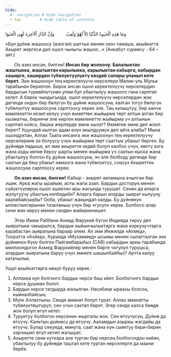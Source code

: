 ```yaml
---
hide:
  #- navigation # Hide navigation
  - toc        # Hide table of contents
---
```


<p class="t_center arabic">وَمَا هٰذِهِ الْحَيٰوةُ الدُّنْيَٓا اِلاَّ لَهْوٌ وَلَعِبٌ &emsp;&emsp; وَاِنَّ الدَّارَ اْلاٰخِرَةَ لَهِىَ الْحَيَوَا</p>

<p style="font-size:14px;">«Бул  дүйнө  жашоосу  (жалган)  шаттык   менен   оюн-тамаша,  акыйкатта  Акырет жергеси  дал  ошол  чыныгы  жашоо...»  (Анкабут  сүрөөсү  -  64 – аят.)</p>

&emsp;&emsp;Оо азиз инсан, билгин! **Инсан  бир  жолоочу.  Балалыктан  жаштыкка, жаштыктан  карылыкка, карылыктан  кабырга, кабырдан  хаширге, хаширден  түбөлүктүүлүктү  көздөй  сапары  уланып  кете  берет.** Эки  жашоонун  тең  керектелүүчү  нерселери  Малик-уль  Мульк  тарабынан  берилген. Бирок  инсан  ошол  керектелүүчү  нерселердин  бардыгын  түркөйлүгүнөн  улам  бул  убактылуу  жашоого  гана  сарптап  келет. А  бирок  чындыгында, ошол  керектелүүчү  нерселердин  жок  дегенде  ондон  бир бөлүгүн бу дүйнө  жашоосуна, калган тогуз бөлүгүн  түбөлүктүү  жашоосуна  сарптоосу  керек  эле. Таң  калыштуу, бир  канча  мамлекетти  кезип  келүү  үчүн  өкмөттөн  жыйырма  төрт  алтын  алган  бир  кызматчы, биринчи  эле  кирген  мамлекетте  жыйырма  үч  алтынын  сарптап  койсо, башка  жерлерде  эмне  кылат? Өкмөткө  эмне  деп  жооп  берет? Ушундай  кылган  адам  өзүн  акылдуумун  деп  айта  алабы? Мына  ошондуктан, Аллах  Таала  инсанга  эки  жашоонун  тең  керектелүүчү  нерселерине  ээ  болуусу  үчүн  жыйырма  төрт  сааттык  убакыт  берген. Бу дүйнөдө  падыша, ал эми акыретте  кедей  болуп  калбоо үчүн, көптү  азга жана азды  көпкө  берүү  шарты  менен  жыйырма  үч  саатын  кыска  жана  убактылуу  болгон  бу дүйнө  жашоосуна, эч  эле  болбоду  дегенде  бир  саатын  да  беш  убакыт  намазга  жана  түбөлүктүү, соңсуз  Акыреттик  жашоосуна  сарптоосу  керек.

&emsp;&emsp;**Оо азиз инсан, билгин!**  Кабыр - акырет  ааламына  ачылган  бир  эшик. Арка  жагы  ырайым, асты  жагы  азап. Бардык  досторуң  менен  сүйүктүүлөрүң  ошол  эшиктин  ары  жагында  турушат. Сенин  да  аларга  жолугуучу  убактың  келбедиби? Аларга  барып  аларды  зыярат  кылууну каалабайсыңбы? Ооба, убакыт  жакындап  калды. Бу дүйнөнүн  ыпластыктарынан  тазаланыш  үчүн  бир «гусул»  керек. Болбосо  алар  сени  жек  көрүү  менен  сенден жийиркенишет.

&emsp;&emsp;Эгер  Имам  Раббани  Ахмад  Фарукий  бүгүн  Индияда  тирүү  деп  зыяратына  чакырылса, бардык  кыйынчылыктарга  жана  коркунучтарга  карабастан  зыяратына  бараар  элем. Ал  эми  Инжилде  «Ахмед»,  Тооратта  «Ахйед»,  Куранда  «Мухаммед» ысымы  менен  сыпатталган  эки  дүйнөнүн  Күнү  болгон  Пайгамбарыбыз (САВ) кабырдын  аркы  тарабында  миллиондогон  Ахмед  Фарукийлер  менен  бирге  чогулуп  турушса, алардын  зыяратына  баруу  үчүн  эмнеге  шашылбайбыз? Артта  калуу  катачылык.

Ушул  акыйкаттарга  көңүл  буруу  керек :

1. Аллахка  кул  болгонго  бардык  нерсе  баш  ийет. Болбогонго  бардык  нерсе  душман  болот.
2. Бардык  нерсе  тагдырда  жазылган.  Насибиңе  ыраазы  болсоң,  кыйналбайсың.
3. Мүлк  Аллахтыкы. Сенде  аманат  болуп  турат.  Аллах  аманатты  түбөлүктөштүрүп,  сен  үчүн  сактап  берет.  Эгер  сенде  калса  бөөдө  жок  болуп  өтүп  кетет.
4. Туруктуу  болбогон  нерсенин  жыргалы  жок. Сен  өтүүчүсүң. Дүйнө  да  өтүүчү.  Калктын  дүйнөсү  да  өтүүчү. Ааламдын  азыркы  жагдайы  да  өтүүчү. Булар  секунда,  минута, саат  жана  күн  сыяктуу  бири-бирин  ээрчишип  өтүп  кетип  жатышат.
5. Акыретте  сени  куткара  ала  турган  бир  нерсең  болбогондон  кийин, убактылуу  бу дүйнөдө  таштап  кете  турган  нерселерге  да  маани  бербе. 